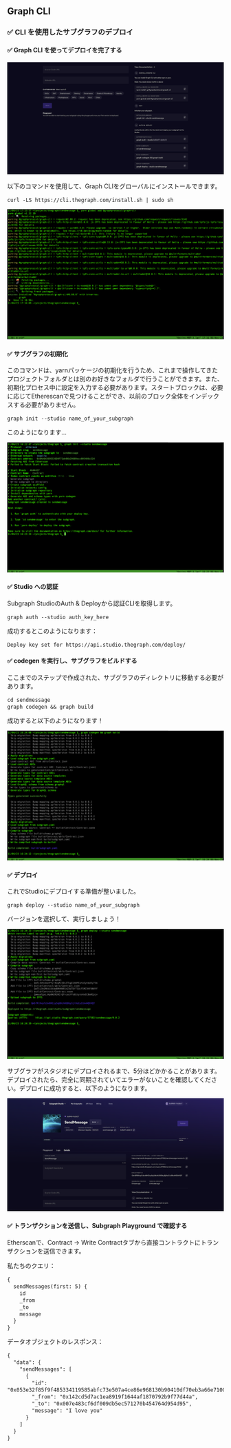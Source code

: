 ## Graph CLI

### ✅ CLI を使用したサブグラフのデプロイ

#### ✅ Graph CLI を使ってデプロイを完了する

![Studio6](2_5_1.png)

以下のコマンドを使用して、Graph CLIをグローバルにインストールできます。

```
curl -LS https://cli.thegraph.com/install.sh | sudo sh
```

![](2_5_2.png)

#### ✅ サブグラフの初期化

このコマンドは、yarnパッケージの初期化を行うため、これまで操作してきたプロジェクトフォルダとは別のお好きなフォルダで行うことができます。また、初期化プロセス中に設定を入力する必要があります。スタートブロックは、必要に応じてEtherescanで見つけることができ、以前のブロック全体をインデックスする必要がありません。

```
graph init --studio name_of_your_subgraph
```

このようになります...

![](2_5_3.png)

#### ✅ Studio への認証

Subgraph StudioのAuth & Deployから認証CLIを取得します。

```
graph auth --studio auth_key_here
```

成功するとこのようになります：

```
Deploy key set for https://api.studio.thegraph.com/deploy/
```

#### ✅ codegen を実行し、サブグラフをビルドする

ここまでのステップで作成された、サブグラフのディレクトリに移動する必要があります。

```
cd sendmessage
graph codegen && graph build
```

成功すると以下のようになります！

![](2_5_4.png)

#### ✅ デプロイ

これでStudioにデプロイする準備が整いました。

```
graph deploy --studio name_of_your_subgraph
```

バージョンを選択して、実行しましょう！

![](2_5_5.png)

サブグラフがスタジオにデプロイされるまで、5分ほどかかることがあります。デプロイされたら、完全に同期されていてエラーがないことを確認してください。デプロイに成功すると、以下のようになります。

![Studio7](2_5_6.png)

#### ✅ トランザクションを送信し、Subgraph Playground で確認する

Etherscanで、Contract -> Write Contractタブから直接コントラクトにトランザクションを送信できます。

私たちのクエリ：

```
{
  sendMessages(first: 5) {
    id
    _from
    _to
    message
  }
}
```

データオブジェクトのレスポンス：

```
{
  "data": {
    "sendMessages": [
      {
        "id": "0x053e32f85f9f485334119585abfc73e507a4ce86e968130b90410df70eb3a66e71000000",
        "_from": "0x142cd5d7ac1ea8919f1644af1870792b9f77d44a",
        "_to": "0x007e483cf6df009db5ec571270b454764d954d95",
        "message": "I love you"
      }
    ]
  }
}
```
